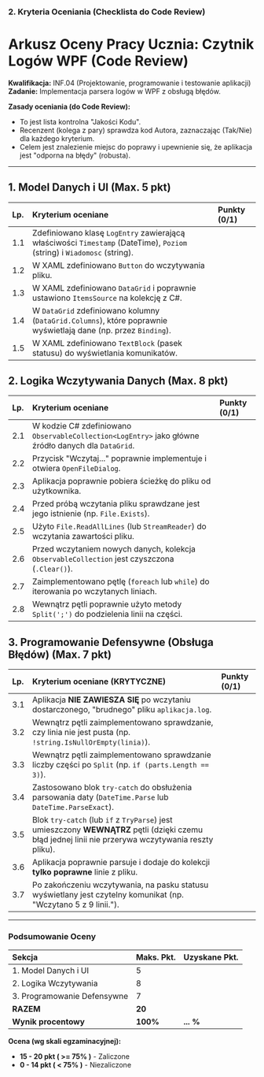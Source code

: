 ### 2. Kryteria Oceniania (Checklista do Code Review)

# Arkusz Oceny Pracy Ucznia: Czytnik Logów WPF (Code Review)

**Kwalifikacja:** INF.04 (Projektowanie, programowanie i testowanie aplikacji)
**Zadanie:** Implementacja parsera logów w WPF z obsługą błędów.

**Zasady oceniania (do Code Review):**
* To jest lista kontrolna "Jakości Kodu".
* Recenzent (kolega z pary) sprawdza kod Autora, zaznaczając (Tak/Nie) dla każdego kryterium.
* Celem jest znalezienie miejsc do poprawy i upewnienie się, że aplikacja jest "odporna na błędy" (robusta).

---

## 1. Model Danych i UI (Max. 5 pkt)

| Lp. | Kryterium oceniane | Punkty (0/1) |
| :--- | :--- | :--- |
| 1.1 | Zdefiniowano klasę `LogEntry` zawierającą właściwości `Timestamp` (DateTime), `Poziom` (string) i `Wiadomosc` (string). | |
| 1.2 | W XAML zdefiniowano `Button` do wczytywania pliku. | |
| 1.3 | W XAML zdefiniowano `DataGrid` i poprawnie ustawiono `ItemsSource` na kolekcję z C#. | |
| 1.4 | W `DataGrid` zdefiniowano kolumny (`DataGrid.Columns`), które poprawnie wyświetlają dane (np. przez `Binding`). | |
| 1.5 | W XAML zdefiniowano `TextBlock` (pasek statusu) do wyświetlania komunikatów. | |

## 2. Logika Wczytywania Danych (Max. 8 pkt)

| Lp. | Kryterium oceniane | Punkty (0/1) |
| :--- | :--- | :--- |
| 2.1 | W kodzie C# zdefiniowano `ObservableCollection<LogEntry>` jako główne źródło danych dla `DataGrid`. | |
| 2.2 | Przycisk "Wczytaj..." poprawnie implementuje i otwiera `OpenFileDialog`. | |
| 2.3 | Aplikacja poprawnie pobiera ścieżkę do pliku od użytkownika. | |
| 2.4 | Przed próbą wczytania pliku sprawdzane jest jego istnienie (np. `File.Exists`). | |
| 2.5 | Użyto `File.ReadAllLines` (lub `StreamReader`) do wczytania zawartości pliku. | |
| 2.6 | Przed wczytaniem nowych danych, kolekcja `ObservableCollection` jest czyszczona (`.Clear()`). | |
| 2.7 | Zaimplementowano pętlę (`foreach` lub `while`) do iterowania po wczytanych liniach. | |
| 2.8 | Wewnątrz pętli poprawnie użyto metody `Split(';')` do podzielenia linii na części. | |

## 3. Programowanie Defensywne (Obsługa Błędów) (Max. 7 pkt)

| Lp. | Kryterium oceniane (KRYTYCZNE) | Punkty (0/1) |
| :--- | :--- | :--- |
| 3.1 | Aplikacja **NIE ZAWIESZA SIĘ** po wczytaniu dostarczonego, "brudnego" pliku `aplikacja.log`. | |
| 3.2 | Wewnątrz pętli zaimplementowano sprawdzanie, czy linia nie jest pusta (np. `!string.IsNullOrEmpty(linia)`). | |
| 3.3 | Wewnątrz pętli zaimplementowano sprawdzanie liczby części po `Split` (np. `if (parts.Length == 3)`). | |
| 3.4 | Zastosowano blok `try-catch` do obsłużenia parsowania daty (`DateTime.Parse` lub `DateTime.ParseExact`). | |
| 3.5 | Blok `try-catch` (lub `if` z `TryParse`) jest umieszczony **WEWNĄTRZ** pętli (dzięki czemu błąd jednej linii nie przerywa wczytywania reszty pliku). | |
| 3.6 | Aplikacja poprawnie parsuje i dodaje do kolekcji **tylko poprawne** linie z pliku. | |
| 3.7 | Po zakończeniu wczytywania, na pasku statusu wyświetlany jest czytelny komunikat (np. "Wczytano 5 z 9 linii."). | |

---

### Podsumowanie Oceny

| Sekcja | Maks. Pkt. | Uzyskane Pkt. |
| :--- | :--- | :--- |
| 1. Model Danych i UI | 5 | |
| 2. Logika Wczytywania | 8 | |
| 3. Programowanie Defensywne | 7 | |
| **RAZEM** | **20** | |
| **Wynik procentowy** | **100%** | **... %** |

**Ocena (wg skali egzaminacyjnej):**
* **15 - 20 pkt ( >= 75% )** - Zaliczone
* **0 - 14 pkt ( < 75% )** - Niezaliczone
